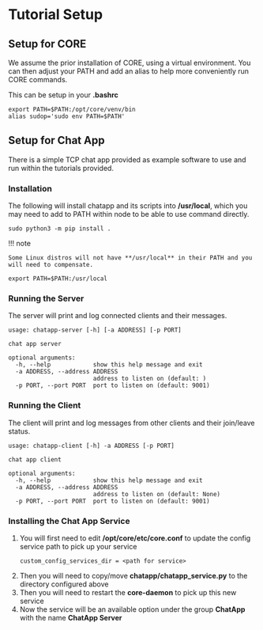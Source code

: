 # Tutorial Setup

## Setup for CORE

We assume the prior installation of CORE, using a virtual environment. You can
then adjust your PATH and add an alias to help more conveniently run CORE
commands.

This can be setup in your **.bashrc**

```shell
export PATH=$PATH:/opt/core/venv/bin
alias sudop='sudo env PATH=$PATH'
```

## Setup for Chat App

There is a simple TCP chat app provided as example software to use and run within
the tutorials provided.

### Installation

The following will install chatapp and its scripts into **/usr/local**, which you
may need to add to PATH within node to be able to use command directly.

``` shell
sudo python3 -m pip install .
```

!!! note

    Some Linux distros will not have **/usr/local** in their PATH and you
    will need to compensate.

``` shell
export PATH=$PATH:/usr/local
```

### Running the Server

The server will print and log connected clients and their messages.

``` shell
usage: chatapp-server [-h] [-a ADDRESS] [-p PORT]

chat app server

optional arguments:
  -h, --help            show this help message and exit
  -a ADDRESS, --address ADDRESS
                        address to listen on (default: )
  -p PORT, --port PORT  port to listen on (default: 9001)
```

### Running the Client

The client will print and log messages from other clients and their join/leave status.

``` shell
usage: chatapp-client [-h] -a ADDRESS [-p PORT]

chat app client

optional arguments:
  -h, --help            show this help message and exit
  -a ADDRESS, --address ADDRESS
                        address to listen on (default: None)
  -p PORT, --port PORT  port to listen on (default: 9001)
```

### Installing the Chat App Service

1. You will first need to edit **/opt/core/etc/core.conf** to update the config
   service path to pick up your service
    ``` shell
    custom_config_services_dir = <path for service>
    ```
2. Then you will need to copy/move **chatapp/chatapp_service.py** to the directory
   configured above
3. Then you will need to restart the **core-daemon** to pick up this new service
4. Now the service will be an available option under the group **ChatApp** with
   the name **ChatApp Server**
